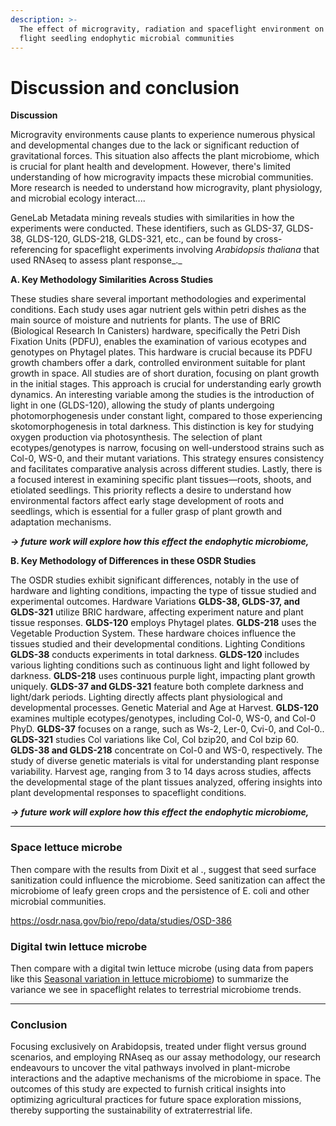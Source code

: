 ```yaml
---
description: >-
  The effect of microgravity, radiation and spaceflight environment on space
  flight seedling endophytic microbial communities
---
```


# Discussion and conclusion

**Discussion**

Microgravity environments cause plants to experience numerous physical and developmental changes due to the lack or significant reduction of gravitational forces. This situation also affects the plant microbiome, which is crucial for plant health and development. However, there's limited understanding of how microgravity impacts these microbial communities. More research is needed to understand how microgravity, plant physiology, and microbial ecology interact....

GeneLab Metadata mining reveals studies with similarities in how the experiments were conducted. These identifiers, such as GLDS-37, GLDS-38, GLDS-120, GLDS-218, GLDS-321, etc., can be found by cross-referencing for spaceflight experiments involving _Arabidopsis thaliana_ that used RNAseq to assess plant response_._&#x20;



**A. Key Methodology Similarities Across Studies**

These studies share several important methodologies and experimental conditions. Each study uses agar nutrient gels within petri dishes as the main source of moisture and nutrients for plants. The use of BRIC (Biological Research In Canisters) hardware, specifically the Petri Dish Fixation Units (PDFU), enables the examination of various ecotypes and genotypes on Phytagel plates. This hardware is crucial because its PDFU growth chambers offer a dark, controlled environment suitable for plant growth in space. All studies are of short duration, focusing on plant growth in the initial stages. This approach is crucial for understanding early growth dynamics. An interesting variable among the studies is the introduction of light in one (GLDS-120), allowing the study of plants undergoing photomorphogenesis under constant light, compared to those experiencing skotomorphogenesis in total darkness. This distinction is key for studying oxygen production via photosynthesis. The selection of plant ecotypes/genotypes is narrow, focusing on well-understood strains such as Col-0, WS-0, and their mutant variations. This strategy ensures consistency and facilitates comparative analysis across different studies. Lastly, there is a focused interest in examining specific plant tissues—roots, shoots, and etiolated seedlings. This priority reflects a desire to understand how environmental factors affect early stage development of roots and seedlings, which is essential for a fuller grasp of plant growth and adaptation mechanisms.

_**-> future work will explore how this effect the endophytic microbiome,**_



**B. Key Methodology of Differences in these OSDR Studies**

The OSDR studies exhibit significant differences, notably in the use of hardware and lighting conditions, impacting the type of tissue studied and experimental outcomes. Hardware Variations **GLDS-38, GLDS-37, and GLDS-321** utilize BRIC hardware, affecting experiment nature and plant tissue responses. **GLDS-120** employs Phytagel plates. **GLDS-218** uses the Vegetable Production System. These hardware choices influence the tissues studied and their developmental conditions. Lighting Conditions **GLDS-38** conducts experiments in total darkness. **GLDS-120** includes various lighting conditions such as continuous light and light followed by darkness. **GLDS-218** uses continuous purple light, impacting plant growth uniquely. **GLDS-37 and GLDS-321** feature both complete darkness and light/dark periods. Lighting directly affects plant physiological and developmental processes. Genetic Material and Age at Harvest. **GLDS-120** examines multiple ecotypes/genotypes, including Col-0, WS-0, and Col-0 PhyD. **GLDS-37** focuses on a range, such as Ws-2, Ler-0, Cvi-0, and Col-0.. **GLDS-321** studies Col variations like Col, Col bzip20, and Col bzip 60. **GLDS-38 and GLDS-218** concentrate on Col-0 and WS-0, respectively. The study of diverse genetic materials is vital for understanding plant response variability. Harvest age, ranging from 3 to 14 days across studies, affects the developmental stage of the plant tissues analyzed, offering insights into plant developmental responses to spaceflight conditions.

_**-> future work will explore how this effect the endophytic microbiome,**_



***

### Space lettuce microbe&#x20;

Then compare with the results from Dixit et al ., suggest that seed surface sanitization could influence the microbiome. Seed sanitization can affect the microbiome of leafy green crops and the persistence of E. coli and other microbial communities.

https://osdr.nasa.gov/bio/repo/data/studies/OSD-386



### Digital twin lettuce microbe&#x20;

Then compare with a digital twin lettuce microbe (using data from papers like this [Seasonal variation in lettuce microbiome](https://pubmed.ncbi.nlm.nih.gov/38338730/)) to summarize the variance we see in spaceflight relates to terrestrial microbiome trends.



***

### Conclusion

Focusing exclusively on Arabidopsis, treated under flight versus ground scenarios, and employing RNAseq as our assay methodology, our research endeavours to uncover the vital pathways involved in plant-microbe interactions and the adaptive mechanisms of the microbiome in space. The outcomes of this study are expected to furnish critical insights into optimizing agricultural practices for future space exploration missions, thereby supporting the sustainability of extraterrestrial life.

